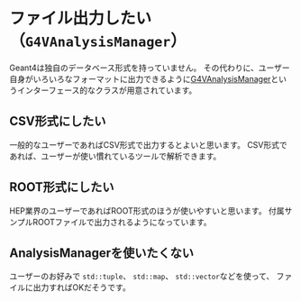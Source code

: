 # ファイル出力したい（``G4VAnalysisManager``）

Geant4は独自のデータベース形式を持っていません。
その代わりに、ユーザー自身がいろいろなフォーマットに出力できるように[G4VAnalysisManager](https://geant4.kek.jp/Reference/11.2.0/classG4VAnalysisManager.html)というインターフェース的なクラスが用意されています。

## CSV形式にしたい

一般的なユーザーであればCSV形式で出力するとよいと思います。
CSV形式であれば、ユーザーが使い慣れているツールで解析できます。

## ROOT形式にしたい

HEP業界のユーザーであればROOT形式のほうが使いやすいと思います。
付属サンプルROOTファイルで出力されるようになっています。

## AnalysisManagerを使いたくない

ユーザーのお好みで
``std::tuple``、
``std::map``、
``std::vector``などを使って、
ファイルに出力すればOKだそうです。
